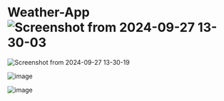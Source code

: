 # Weather-App![Screenshot from 2024-09-27 13-30-03](https://github.com/user-attachments/assets/e70ecec0-339b-4243-b0da-e530068fd412)
![Screenshot from 2024-09-27 13-30-19](https://github.com/user-attachments/assets/8431b4be-6568-429c-8d1f-deb973ac7915)

![image](https://github.com/user-attachments/assets/6375ec1c-8c34-4bac-95b7-a1b40b8fd842)

![image](https://github.com/user-attachments/assets/c1a784c2-1ff7-42ea-972d-c24fede05a47)
